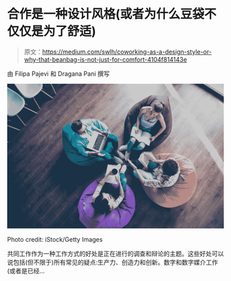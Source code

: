 # 合作是一种设计风格(或者为什么豆袋不仅仅是为了舒适)

> 原文：<https://medium.com/swlh/coworking-as-a-design-style-or-why-that-beanbag-is-not-just-for-comfort-4104f814143e>

由 Filipa Pajevi 和 Dragana Pani 撰写

![](img/0ef88d3542c3729f0774174ac013f7f1.png)

Photo credit: iStock/Getty Images

共同工作作为一种工作方式的好处是正在进行的调查和辩论的主题。这些好处可以说包括(但不限于)所有常见的疑点:生产力、创造力和创新。数字和数字媒介工作(或者是已经…